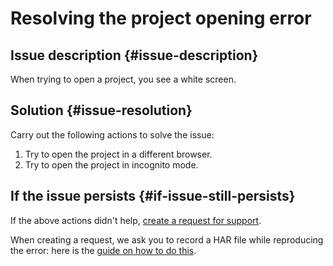 # Resolving the project opening error


## Issue description {#issue-description}

When trying to open a project, you see a white screen.

## Solution {#issue-resolution}

Carry out the following actions to solve the issue:

1. Try to open the project in a different browser.
2. Try to open the project in incognito mode.

## If the issue persists {#if-issue-still-persists}

If the above actions didn't help, [create a request for support](https://console.cloud.yandex.ru/support?section=contact).

When creating a request, we ask you to record a HAR file while reproducing the error: here is the [guide on how to do this](../../../support/create-har).

